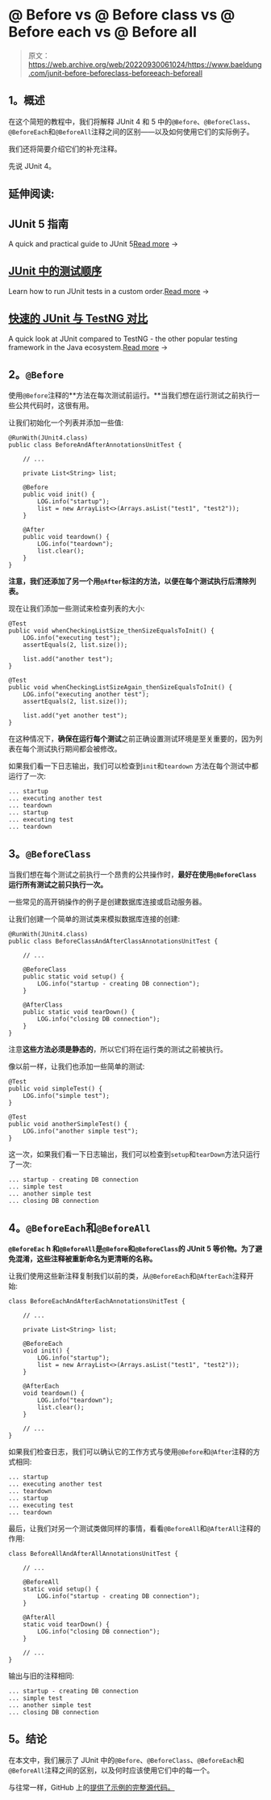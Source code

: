 # @ Before vs @ Before class vs @ Before each vs @ Before all

> 原文：<https://web.archive.org/web/20220930061024/https://www.baeldung.com/junit-before-beforeclass-beforeeach-beforeall>

## 1。概述

在这个简短的教程中，我们将解释 JUnit 4 和 5 中的`@Before`、`@BeforeClass`、`@BeforeEach`和`@BeforeAll`注释之间的区别——以及如何使用它们的实际例子。

我们还将简要介绍它们的补充注释。

先说 JUnit 4。

## 延伸阅读:

## JUnit 5 指南

A quick and practical guide to JUnit 5[Read more](/web/20221208143856/https://www.baeldung.com/junit-5) →

## [JUnit 中的测试顺序](/web/20221208143856/https://www.baeldung.com/junit-5-test-order)

Learn how to run JUnit tests in a custom order.[Read more](/web/20221208143856/https://www.baeldung.com/junit-5-test-order) →

## [快速的 JUnit 与 TestNG 对比](/web/20221208143856/https://www.baeldung.com/junit-vs-testng)

A quick look at JUnit compared to TestNG - the other popular testing framework in the Java ecosystem.[Read more](/web/20221208143856/https://www.baeldung.com/junit-vs-testng) →

## 2。`@Before`

使用`@Before`注释的**方法在每次测试前运行。**当我们想在运行测试之前执行一些公共代码时，这很有用。

让我们初始化一个列表并添加一些值:

```
@RunWith(JUnit4.class)
public class BeforeAndAfterAnnotationsUnitTest {

    // ...

    private List<String> list;

    @Before
    public void init() {
        LOG.info("startup");
        list = new ArrayList<>(Arrays.asList("test1", "test2"));
    }

    @After
    public void teardown() {
        LOG.info("teardown");
        list.clear();
    }
}
```

**注意，我们还添加了另一个用`@After`标注的方法，以便在每个测试执行后清除列表。**

现在让我们添加一些测试来检查列表的大小:

```
@Test
public void whenCheckingListSize_thenSizeEqualsToInit() {
    LOG.info("executing test");
    assertEquals(2, list.size());

    list.add("another test");
}

@Test
public void whenCheckingListSizeAgain_thenSizeEqualsToInit() {
    LOG.info("executing another test");
    assertEquals(2, list.size());

    list.add("yet another test");
}
```

在这种情况下，**确保在运行每个测试**之前正确设置测试环境是至关重要的，因为列表在每个测试执行期间都会被修改。

如果我们看一下日志输出，我们可以检查到`init`和`teardown` 方法在每个测试中都运行了一次:

```
... startup
... executing another test
... teardown
... startup
... executing test
... teardown
```

## 3。`@BeforeClass`

当我们想在每个测试之前执行一个昂贵的公共操作时，**最好在使用`@BeforeClass`运行所有测试之前只执行一次。**

一些常见的高开销操作的例子是创建数据库连接或启动服务器。

让我们创建一个简单的测试类来模拟数据库连接的创建:

```
@RunWith(JUnit4.class)
public class BeforeClassAndAfterClassAnnotationsUnitTest {

    // ...

    @BeforeClass
    public static void setup() {
        LOG.info("startup - creating DB connection");
    }

    @AfterClass
    public static void tearDown() {
        LOG.info("closing DB connection");
    }
}
```

注意**这些方法必须是静态的**，所以它们将在运行类的测试之前被执行。

像以前一样，让我们也添加一些简单的测试:

```
@Test
public void simpleTest() {
    LOG.info("simple test");
}

@Test
public void anotherSimpleTest() {
    LOG.info("another simple test");
}
```

这一次，如果我们看一下日志输出，我们可以检查到`setup`和`tearDown`方法只运行了一次:

```
... startup - creating DB connection
... simple test
... another simple test
... closing DB connection
```

## 4。`@BeforeEach`和`@BeforeAll`

**`@BeforeEac` h 和`@BeforeAll`是`@Before`和`@BeforeClass`的 JUnit 5 等价物。为了避免混淆，这些注释被重新命名为更清晰的名称。**

让我们使用这些新注释复制我们以前的类，从`@BeforeEach`和`@AfterEach`注释开始:

```
class BeforeEachAndAfterEachAnnotationsUnitTest {

    // ...

    private List<String> list;

    @BeforeEach 
    void init() {
        LOG.info("startup");
        list = new ArrayList<>(Arrays.asList("test1", "test2"));
    }

    @AfterEach
    void teardown() {
        LOG.info("teardown");
        list.clear();
    }

    // ...
}
```

如果我们检查日志，我们可以确认它的工作方式与使用`@Before`和`@After`注释的方式相同:

```
... startup
... executing another test
... teardown
... startup
... executing test
... teardown
```

最后，让我们对另一个测试类做同样的事情，看看`@BeforeAll`和`@AfterAll`注释的作用:

```
class BeforeAllAndAfterAllAnnotationsUnitTest {

    // ...

    @BeforeAll
    static void setup() {
        LOG.info("startup - creating DB connection");
    }

    @AfterAll
    static void tearDown() {
        LOG.info("closing DB connection");
    }

    // ...
}
```

输出与旧的注释相同:

```
... startup - creating DB connection
... simple test
... another simple test
... closing DB connection
```

## 5。结论

在本文中，我们展示了 JUnit 中的`@Before`、`@BeforeClass`、`@BeforeEach`和`@BeforeAll`注释之间的区别，以及何时应该使用它们中的每一个。

与往常一样，GitHub 上的[提供了示例的完整源代码。](https://web.archive.org/web/20221208143856/https://github.com/eugenp/tutorials/tree/master/testing-modules/junit-5-basics)